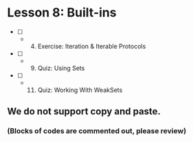 # Lesson 8: Built-ins

- [ ] -  4.  Exercise: Iteration & Iterable Protocols
- [ ] -  9.  Quiz: Using Sets
- [ ] - 11.  Quiz: Working With WeakSets

## We do not support copy and paste. 
### (Blocks of codes are commented out, please review)
